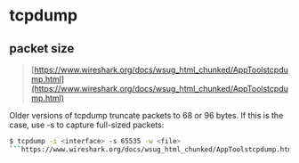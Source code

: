 # tcpdump

## packet size


> [https://www.wireshark.org/docs/wsug_html_chunked/AppToolstcpdump.html](https://www.wireshark.org/docs/wsug_html_chunked/AppToolstcpdump.html)
> 
Older versions of tcpdump truncate packets to 68 or 96 bytes. If this is the case, use -s to capture full-sized packets:

```bash
$ tcpdump -i <interface> -s 65535 -w <file>
```https://www.wireshark.org/docs/wsug_html_chunked/AppToolstcpdump.html